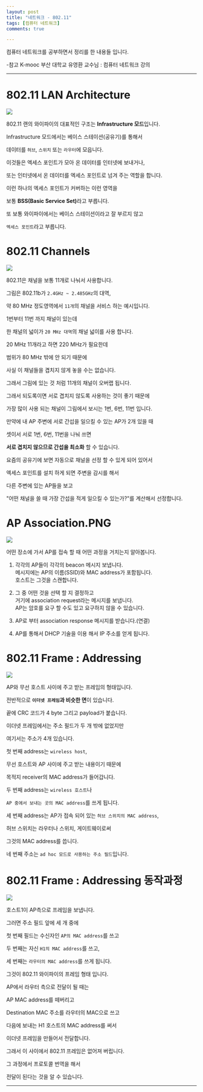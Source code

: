 ```yaml
---
layout: post
title: "네트워크 - 802.11"
tags: [컴퓨터 네트워크]
comments: true

---
```


컴퓨터 네트워크를 공부하면서 정리를 한 내용들 입니다.

-참고 K-mooc 부산 대학교 유영환 교수님 : 컴퓨터 네트워크 강의

---

# 802.11 LAN Architecture

<img src="/images/2021년/0226/802.11 LAN Architecture.PNG">

802.11 랜의 와이파이의 대표적인 구조는 <strong>Infrastructure 모드</strong>입니다.

Infrastructure 모드에서는 베이스 스테이션(공유기)를 통해서 

데이터를 `허브`, `스위치` 또는 `라우터`에 모읍니다.

이것들은 엑세스 포인트가 모아 온 데이터를 인터넷에 보내거나, 

또는 인터넷에서 온 데이터를 엑세스 포인트로 넘겨 주는 역할을 합니다.

이런 하나의 엑세스 포인트가 커버하는 이런 영역을 

보통 <strong>BSS(Basic Service Set)</strong>라고 부릅니다.

또 보통 와이파이에서는 베이스 스테이션이라고 잘 부르지 않고 

`엑세스 포인트`라고 부릅니다.

# 802.11 Channels

<img src="/images/2021년/0226/Channels.PNG">

802.11은 채널을 보통 11개로 나눠서 사용합니다.

그림은 802.11b가 `2.4GHz ~ 2.485GHz`의 대역, 

약 80 MHz 정도영역에서 `11개`의 채널을 서비스 하는 예시입니다.

1번부터 11번 까지 채널이 있는데 

한 채널의 넓이가 `20 MHz 대역`의 채널 넓이를 사용 합니다.

20 MHz 11개라고 하면 220 MHz가 필요한데

범위가 80 MHz 밖에 안 되기 때문에 

사실 이 채널들을 겹치지 않게 놓을 수는 없습니다.

그래서 그림에 있는 것 처럼 11개의 채널이 오버랩 됩니다.

그래서 되도록이면 서로 겹치지 않도록 사용하는 것이 좋기 때문에

가장 많이 사용 되는 채널이 그림에서 보시는 1번, 6번, 11번 입니다.

만약에 내 AP 주변에 서로 간섭을 일으킬 수 있는 AP가 2개 있을 때 

셋이서 서로 1번, 6번, 11번을 나눠 쓰면

<strong>서로 겹치지 않으므로 간섭을 최소화</strong> 할 수 있습니다.

요즘의 공유기에 보면 자동으로 채널을 선정 할 수 있게 되어 있어서

엑세스 포인트를 설치 하게 되면 주변을 감시를 해서 

다른 주변에 있는 AP들을 보고 

"어떤 채널을 쓸 때 가장 간섭을 적게 일으킬 수 있는가?"를 계산해서 선정합니다.

# AP Association.PNG

<img src="/images/2021년/0226/AP Association.PNG">

어떤 장소에 가서 AP를 접속 할 때 어떤 과정을 거치는지 알아봅니다.

1. 각각의 AP들이 각각의 beacon 메시지 보냅니다.<br>
메시지에는 AP의 이름(SSID)와  MAC address가 포함됩니다.<br>
호스트는 그것을 스캔합니다.

2. 그 중 어떤 것을 선택 할 지 결정하고<br>
거기에 association request라는 메시지를 보냅니다.<br>
AP는 암호를 요구 할 수도 있고 요구하지 않을 수 있습니다.

3. AP로 부터 association response 메시지를 받습니다.(연결)

4. AP를 통해서 DHCP 기술을 이용 해서 IP 주소를 얻게 됩니다.

# 802.11 Frame : Addressing

<img src="/images/2021년/0226/802.11 Frame.PNG">

AP와 무선 호스트 사이에 주고 받는 프레임의 형태입니다.

전반적으로 <strong>`이더넷 프레임`과 비슷한 면</strong>이 있습니다. 

끝에 CRC 코드가 4 byte 그리고 payload가 붙습니다.

이더넷 프레임에서는 주소 필드가 두 개 밖에 없었지만

여기서는 주소가 4개 있습니다. 

첫 번째 address는 `wireless host`, 

무선 호스트와 AP 사이에 주고 받는 내용이기 때문에

목적지 receiver의 MAC address가 들어갑니다.

두 번째 address는 `wireless 호스트`나 

`AP 중에서 보내는 곳의 MAC address`를 쓰게 됩니다.

세 번째 address는 AP가 접속 되어 있는 `허브 스위치의 MAC address`,

허브 스위치는 라우터나 스위치, 게이트웨이로써

그것의 MAC address를 씁니다.

네 번째 주소는 `ad hoc 모드로 사용하는 주소 필드`입니다.

# 802.11 Frame : Addressing 동작과정

<img src="/images/2021년/0226/802.11 addressing.PNG">

호스트1이 AP측으로 프레임을 보냅니다.

그러면 주소 필드 앞에 세 개 중에 

첫 번째 필드는 수신자인 `AP의 MAC address`를 쓰고 

두 번째는 자신 `H1의 MAC address`를 쓰고,

세 번째는 `라우터의 MAC address`를 쓰게 됩니다.

그것이 802.11 와이파이의 프레임 형태 입니다.

AP에서 라우터 측으로 전달이 될 때는

AP MAC address를 떼버리고

Destination MAC 주소를 라우터의 MAC으로 쓰고 

다음에 보내는 H1 호스트의 MAC address를 써서

이더넷 프레임을 만들어서 전달합니다.

그래서 이 사이에서 802.11 프레임은 없어져 버립니다.

그 과정에서 프로토콜 번역을 해서 

전달이 된다는 것을 알 수 있습니다.

---
